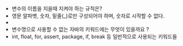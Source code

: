 - 변수의 이름을 지을때 지켜야 하는 규칙은?
- 영문 알파벳, 숫자, 밑줄(_)로만 구성되어야 하며, 숫자로 시작할 수 없다.
- 
- 변수명으로 사용할 수 없는 자바의 키워드에는 무엇이 있을까요 ?
- int, float, for, assert, package, if, break 등 일반적으로 사용되는 키워드들
